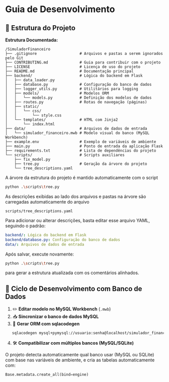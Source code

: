 # Guia de Desenvolvimento

## 📁 Estrutura do Projeto  

**Estrutura Documentada:**

```plaintext
/SimuladorFinanceiro
├── .gitignore                   # Arquivos e pastas a serem ignorados pelo Git
├── CONTRIBUTING.md              # Guia para contribuir com o projeto
├── LICENSE                      # Licença de uso do projeto
├── README.md                    # Documentação principal
├── backend/                     # Lógica do backend em Flask
│   ├── data_loader.py
│   ├── database.py              # Configuração do banco de dados
│   ├── logger_utils.py          # Utilitários para logging
│   ├── models/                  # Modelos ORM
│   │   └── models.py            # Definição dos modelos de dados
│   ├── routes.py                # Rotas de navegação (páginas)
│   ├── static/
│   │   └── css/
│   │       └── style.css
│   └── templates/               # HTML com Jinja2
│       └── index.html
├── data/                        # Arquivos de dados de entrada
│   └── simulador_financeiro.mwb # Modelo visual do banco (MySQL Workbench)
├── example.env                  # Exemplo de variáveis de ambiente
├── main.py                      # Ponto de entrada da aplicação Flask
├── requirements.txt             # Lista de dependências do projeto
└── scripts/                     # Scripts auxiliares
    ├── fix_model.py
    ├── tree.py                  # Geração da árvore do projeto
    └── tree_descriptions.yaml
```

A árvore da estrutura do projeto é mantido automaticamente com o script

```bash
python .\scripts\tree.py
```

As descrições exibidas ao lado dos arquivos e pastas na árvore são carregadas automaticamente do arquivo

```
scripts/tree_descriptions.yaml
```

Para adicionar ou alterar descrições, basta editar esse arquivo YAML, seguindo o padrão:

```yaml
backend/: Lógica do backend em Flask
backend/database.py: Configuração do banco de dados
data/: Arquivos de dados de entrada
```

Após salvar, execute novamente:

```bash
python .\scripts\tree.py
```

para gerar a estrutura atualizada com os comentários alinhados.

## 🔁 Ciclo de Desenvolvimento com Banco de Dados

1. ✏️ **Editar modelo no MySQL Workbench** (`.mwb`)
2. 📥 **Sincronizar o banco de dados MySQL**
3. 🧬 **Gerar ORM com sqlacodegen**  

```bash
   sqlacodegen mysql+pymysql://usuario:senha@localhost/simulador_financeiro > backend/models/models.py
```
4. 🛠️ **Compatibilizar com múltiplos bancos (MySQL/SQLite)**

O projeto detecta automaticamente qual banco usar (MySQL ou SQLite) com base nas variáveis de ambiente, e cria as tabelas automaticamente com:
```python
Base.metadata.create_all(bind=engine)
```